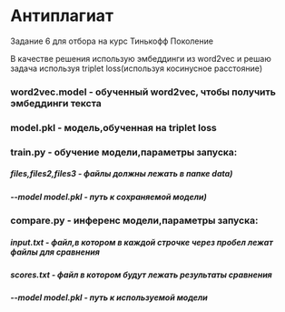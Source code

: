 # Антиплагиат
Задание 6 для отбора на курс Тинькофф Поколение

В качестве решения использую эмбеддинги из word2vec и решаю задача используя triplet loss(используя косинусное расстояние)

### word2vec.model - обученный word2vec, чтобы получить эмбеддинги текста
### model.pkl - модель,обученная на triplet loss
### train.py - обучение модели,параметры запуска:
##### files,files2,files3 - файлы должны лежать в папке data)
##### --model model.pkl - путь к сохраняемой модели)
### compare.py - инференс модели,параметры запуска:
##### input.txt - файл,в котором в каждой строчке через пробел лежат файлы для сравнения
##### scores.txt - файл в котором будут лежать результаты сравнения
##### --model model.pkl - путь к используемой модели

